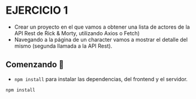 # EJERCICIO 1

- Crear un proyecto en el que vamos a obtener una lista de actores de la API Rest de Rick & Morty, utilizando Axios o Fetch)
- Navegando a la página de un character vamos a mostrar el detalle del mismo (segunda llamada a la API Rest).

## Comenzando 🚀

- `npm install` para instalar las dependencias, del frontend y el servidor.

```
npm install
```
